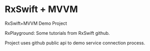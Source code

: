 # RxSwift + MVVM
RxSwift+MVVM Demo Project


RxPlayground: Some tutorials from RxSwift github.

Project uses github public api to demo service connection process.
